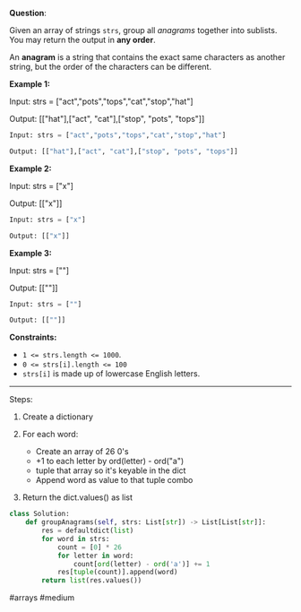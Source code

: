 **Question**:

Given an array of strings `strs`, group all _anagrams_ together into sublists. You may return the output in **any order**.

An **anagram** is a string that contains the exact same characters as another string, but the order of the characters can be different.

**Example 1:**

Input: strs = \["act","pots","tops","cat","stop","hat"\]

Output: \[\["hat"],\["act", "cat"\],\["stop", "pots", "tops"]]

```python
Input: strs = ["act","pots","tops","cat","stop","hat"]

Output: [["hat"],["act", "cat"],["stop", "pots", "tops"]]
```

**Example 2:**

Input: strs = \["x"]

Output: \[\["x"]]

```python
Input: strs = ["x"]

Output: [["x"]]
```

**Example 3:**

Input: strs = \[""]

Output: \[\[""]]

```python
Input: strs = [""]

Output: [[""]]
```

**Constraints:**

- `1 <= strs.length <= 1000`.
- `0 <= strs[i].length <= 100`
- `strs[i]` is made up of lowercase English letters.

---

Steps:

1. Create a dictionary
    
2. For each word:
    
    - Create an array of 26 0's
    - +1 to each letter by ord(letter) - ord("a")
    - tuple that array so it's keyable in the dict
    - Append word as value to that tuple combo
3. Return the dict.values() as list
    

```python
class Solution:
    def groupAnagrams(self, strs: List[str]) -> List[List[str]]:
        res = defaultdict(list)
        for word in strs:
            count = [0] * 26
            for letter in word:
                count[ord(letter) - ord('a')] += 1
            res[tuple(count)].append(word)
        return list(res.values())
```

#arrays
#medium
